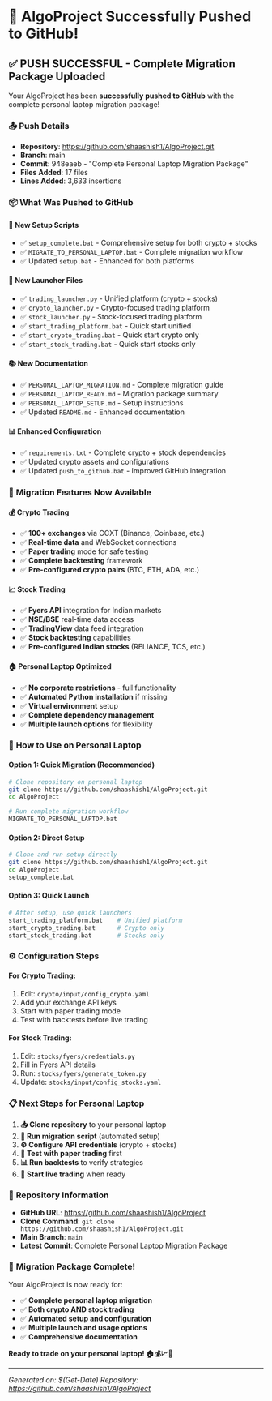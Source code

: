 # 🎉 AlgoProject Successfully Pushed to GitHub!

## ✅ PUSH SUCCESSFUL - Complete Migration Package Uploaded

Your AlgoProject has been **successfully pushed to GitHub** with the complete personal laptop migration package!

### 📤 **Push Details**
- **Repository**: https://github.com/shaashish1/AlgoProject.git
- **Branch**: main
- **Commit**: 948eaeb - "Complete Personal Laptop Migration Package"
- **Files Added**: 17 files
- **Lines Added**: 3,633 insertions

### 📦 **What Was Pushed to GitHub**

#### 🔧 **New Setup Scripts**
- ✅ `setup_complete.bat` - Comprehensive setup for both crypto + stocks
- ✅ `MIGRATE_TO_PERSONAL_LAPTOP.bat` - Complete migration workflow
- ✅ Updated `setup.bat` - Enhanced for both platforms

#### 🚀 **New Launcher Files**
- ✅ `trading_launcher.py` - Unified platform (crypto + stocks)
- ✅ `crypto_launcher.py` - Crypto-focused trading platform
- ✅ `stock_launcher.py` - Stock-focused trading platform
- ✅ `start_trading_platform.bat` - Quick start unified
- ✅ `start_crypto_trading.bat` - Quick start crypto only
- ✅ `start_stock_trading.bat` - Quick start stocks only

#### 📚 **New Documentation**
- ✅ `PERSONAL_LAPTOP_MIGRATION.md` - Complete migration guide
- ✅ `PERSONAL_LAPTOP_READY.md` - Migration package summary
- ✅ `PERSONAL_LAPTOP_SETUP.md` - Setup instructions
- ✅ Updated `README.md` - Enhanced documentation

#### 📊 **Enhanced Configuration**
- ✅ `requirements.txt` - Complete crypto + stock dependencies
- ✅ Updated crypto assets and configurations
- ✅ Updated `push_to_github.bat` - Improved GitHub integration

### 🎯 **Migration Features Now Available**

#### 💰 **Crypto Trading**
- ✅ **100+ exchanges** via CCXT (Binance, Coinbase, etc.)
- ✅ **Real-time data** and WebSocket connections
- ✅ **Paper trading** mode for safe testing
- ✅ **Complete backtesting** framework
- ✅ **Pre-configured crypto pairs** (BTC, ETH, ADA, etc.)

#### 📈 **Stock Trading**
- ✅ **Fyers API** integration for Indian markets
- ✅ **NSE/BSE** real-time data access
- ✅ **TradingView** data feed integration
- ✅ **Stock backtesting** capabilities
- ✅ **Pre-configured Indian stocks** (RELIANCE, TCS, etc.)

#### 🏠 **Personal Laptop Optimized**
- ✅ **No corporate restrictions** - full functionality
- ✅ **Automated Python installation** if missing
- ✅ **Virtual environment** setup
- ✅ **Complete dependency management**
- ✅ **Multiple launch options** for flexibility

### 🚀 **How to Use on Personal Laptop**

#### **Option 1: Quick Migration** (Recommended)
```bash
# Clone repository on personal laptop
git clone https://github.com/shaashish1/AlgoProject.git
cd AlgoProject

# Run complete migration workflow
MIGRATE_TO_PERSONAL_LAPTOP.bat
```

#### **Option 2: Direct Setup**
```bash
# Clone and run setup directly
git clone https://github.com/shaashish1/AlgoProject.git
cd AlgoProject
setup_complete.bat
```

#### **Option 3: Quick Launch**
```bash
# After setup, use quick launchers
start_trading_platform.bat    # Unified platform
start_crypto_trading.bat      # Crypto only
start_stock_trading.bat       # Stocks only
```

### ⚙️ **Configuration Steps**

#### **For Crypto Trading:**
1. Edit: `crypto/input/config_crypto.yaml`
2. Add your exchange API keys
3. Start with paper trading mode
4. Test with backtests before live trading

#### **For Stock Trading:**
1. Edit: `stocks/fyers/credentials.py`
2. Fill in Fyers API details
3. Run: `stocks/fyers/generate_token.py`
4. Update: `stocks/input/config_stocks.yaml`

### 📋 **Next Steps for Personal Laptop**

1. **📥 Clone repository** to your personal laptop
2. **🔧 Run migration script** (automated setup)
3. **⚙️ Configure API credentials** (crypto + stocks)
4. **🧪 Test with paper trading** first
5. **📊 Run backtests** to verify strategies
6. **🚀 Start live trading** when ready

### 🔗 **Repository Information**

- **GitHub URL**: https://github.com/shaashish1/AlgoProject
- **Clone Command**: `git clone https://github.com/shaashish1/AlgoProject.git`
- **Main Branch**: `main`
- **Latest Commit**: Complete Personal Laptop Migration Package

### 🎉 **Migration Package Complete!**

Your AlgoProject is now ready for:
- ✅ **Complete personal laptop migration**
- ✅ **Both crypto AND stock trading**
- ✅ **Automated setup and configuration**
- ✅ **Multiple launch and usage options**
- ✅ **Comprehensive documentation**

**Ready to trade on your personal laptop! 🏠💰📈🚀**

---
*Generated on: $(Get-Date)*
*Repository: https://github.com/shaashish1/AlgoProject*
